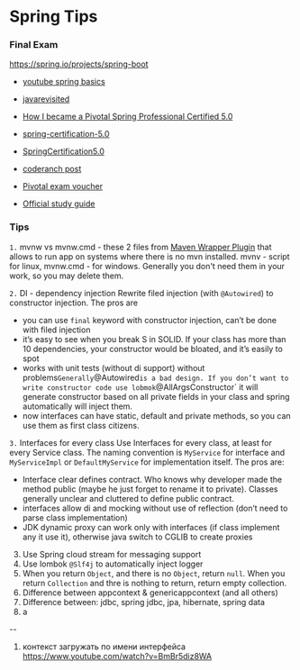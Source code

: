 # Spring Tips


### Final Exam

https://spring.io/projects/spring-boot



* [youtube spring basics](https://www.youtube.com/watch?v=3wBteulZaAs&list=PL6jg6AGdCNaWF-sUH2QDudBRXo54zuN1t)

* [javarevisited](https://javarevisited.blogspot.com/search/label/Spring%20certification?updated-max=2019-06-17T19:00:00-07:00&max-results=3&start=3&by-date=false)
* [How I became a Pivotal Spring Professional Certified 5.0](https://medium.com/@raphaelrodrigues_74842/how-i-became-a-pivotal-spring-professional-certified-5-0-c6348da5f80b)
* [spring-certification-5.0](https://github.com/vshemyako/spring-certification-5.0)
* [SpringCertification5.0](https://github.com/MrR0807/SpringCertification5.0)
* [coderanch post](https://coderanch.com/t/706033/spring-professional-certification/certification/Passed-Spring-Professional-certification)

* [Pivotal exam voucher](https://store.education.pivotal.io/confirm-course?courseid=EDU-1202)
* [Official study guide](https://www.amazon.com/Pivotal-Certified-Professional-Spring-Developer/dp/1484251350)


### Tips

`1.` mvnw vs mvnw.cmd - these 2 files from [Maven Wrapper Plugin](https://github.com/takari/takari-maven-plugin) that allows to run app on systems where there is no mvn installed.
mvnv - script for linux, mvnw.cmd - for windows. Generally you don't need them in your work, so you may delete them.


`2.` DI - dependency injection
Rewrite filed injection (with `@Autowired`) to constructor injection. The pros are
- you can use `final` keyword with constructor injection, can’t be done with filed injection
- it’s easy to see when you break S in SOLID. If your class has more than 10 dependencies, your constructor would be bloated, and it’s easily to spot
- works with unit tests (without di support) without problems`
Generally `@Autowired` is a bad design. If you don’t want to write constructor code use lobmok `@AllArgsConstructor` it will generate constructor based on all private fields in your class and spring automatically will inject them.
- now interfaces can have static, default and private methods, so you can use them as first class citizens.


`3.` Interfaces for every class
Use Interfaces for every class, at least for every Service class. The naming convention is `MyService` for interface and `MyServiceImpl` or `DefaultMyService` for implementation itself. The pros are:
- Interface clear defines contract. Who knows why developer made the method public (maybe he just forget to rename it to private). Classes generally unclear and cluttered to define public contract.
- interfaces allow di and mocking without use of reflection (don’t need to parse class implementation)
- JDK dynamic proxy can work only with interfaces (if class implement any it use it), otherwise java switch to CGLIB to create proxies

3. Use Spring cloud stream for messaging support
4. Use lombok `@Slf4j` to automatically inject logger
5. When you return `Object`, and there is no `Object`, return `null`. When you return `Collection` and thre is nothing to return, return empty collection.
6. Difference between appcontext & genericappcontext (and all others)
7. Difference between: jdbc, spring jdbc, jpa, hibernate, spring data
8. a


--
1. контекст загружать по имени интерфейса
https://www.youtube.com/watch?v=BmBr5diz8WA
